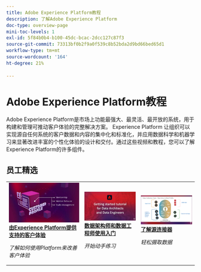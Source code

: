 ```yaml
---
title: Adobe Experience Platform教程
description: 了解Adobe Experience Platform
doc-type: overview-page
mini-toc-levels: 1
exl-id: 5f84b0b4-b100-45dc-bcac-2dcc127c87f3
source-git-commit: 73313bf0b2f9a0f539c8b52bda2d9bd66bed65d1
workflow-type: tm+mt
source-wordcount: '164'
ht-degree: 21%

---
```


# Adobe Experience Platform教程

Adobe Experience Platform是市场上功能最强大、最灵活、最开放的系统，用于构建和管理可推动客户体验的完整解决方案。  Experience Platform 让组织可以实现源自任何系统的客户数据和内容的集中化和标准化，并应用数据科学和机器学习来显著改进丰富的个性化体验的设计和交付。通过这些视频和教程，您可以了解Experience Platform的许多组件。

<div id="recs-overview-body-1"></div>
<div id="recs-overview-body-2"></div>
<div id="recs-overview-body-3"></div>
<div id="recs-overview-body-4"></div>
<div id="recs-overview-body-5"></div>
<div id="recs-overview-body-6"></div>

<div id="staff-picks-section">

## 员工精选

<table style="margin-top: 0">
<tr>
  <td>
    <a href="intro-to-platform/a-customer-experience-powered-by-experience-platform.md">
      <img alt="由Experience Platform视频提供支持的客户体验" src="assets/thumb_A-Customer-Experience.jpg" />
    </a>
    <div>
      <a href="intro-to-platform/a-customer-experience-powered-by-experience-platform.md">
    <strong>由Experience Platform提供支持的客户体验</strong>
    </a>
    </div>
    <p>
    <em>了解如何使用Platform来改善客户体验</em>
    <p>
  </td>
  <td>
    <a href="https://experienceleague.adobe.com/docs/platform-learn/getting-started-for-data-architects-and-data-engineers/overview.html">
      <img alt="“数据架构师和数据工程师快速入门”教程的缩略图" src="assets/thumb_Getting_started.jpg" />
    </a>
    <div>
      <a href="https://experienceleague.adobe.com/docs/platform-learn/getting-started-for-data-architects-and-data-engineers/overview.html">
    <strong>数据架构师和数据工程师使用入门</strong>
    </a>
    </div>
    <p>
    <em>开始动手练习</em>
    <p>
  </td>
  <td>
    <a href="sources/overview.md">
      <img alt="“了解源连接器”视频的缩略图图像" src="assets/thumb_Sources.png" />
    </a>
    <div>
      <a href="sources/overview.md">
    <strong>了解源连接器</strong>
    </a>
    </div>
    <p>
    <em>轻松摄取数据</em>
    <p>
  </td>
   <!--
   <td>
    <a href="data-ingestion/create-datasets-and-ingest-data.md">
      <img alt="thumbnail image for the 'Create Datasets and Ingest Data' video" src="assets/thumb_Create-Datasets-and-Ingest-Data.png" />
    </a>
    <div>
      <a href="data-ingestion/create-datasets-and-ingest-data.md">
    <strong>Create Datasets and Ingest Data</strong>
    </a>
    </div>
    <p>
    <em>Ingest your dataset.</em>
    <p>
  </td>
  <td>
    <a href="segments/create-segments.md">
      <img alt="thumbnail image for the 'Create Segments' video" src="assets/thumb_Create-Segments.png" />
    </a>
    <div>
      <a href="segments/create-segments.md">
    <strong>Create Segments</strong>
    </a>
    </div>
    <p>
    <em>Build segments based on your data.</em>
    <p>
  </td>-->
</tr>
</table>

</div>
